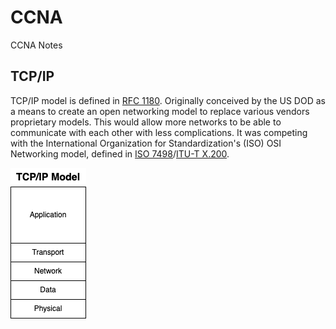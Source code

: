 # CCNA
CCNA Notes

## TCP/IP

TCP/IP model is defined in [RFC 1180](https://datatracker.ietf.org/doc/html/rfc1180). Originally conceived by the US DOD as a means to create an open networking model to replace various vendors proprietary models. This would allow more networks to be able to communicate with each other with less complications. It was competing with the International Organization for Standardization's (ISO) OSI Networking model, defined in [ISO 7498](https://www.iso.org/standard/20269.html)/[ITU-T X.200](https://www.itu.int/rec/T-REC-X.200-199407-I/).

![tcp_ip.png](https://github.com/johnsoga/CCNA/blob/main/assests/tcp_ip.png)
